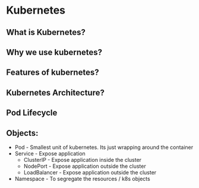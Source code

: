 # Kubernetes

## What is Kubernetes?

## Why we use kubernetes?

## Features of kubernetes?

## Kubernetes Architecture?

## Pod Lifecycle

## Objects:
- Pod - Smallest unit of kubernetes. Its just wrapping around the container
- Service - Expose application 
    - ClusterIP - Expose application inside the cluster
    - NodePort - Expose application outside the cluster
    - LoadBalancer - Expose application outside the cluster 
- Namespace -  To segregate the resources / k8s objects